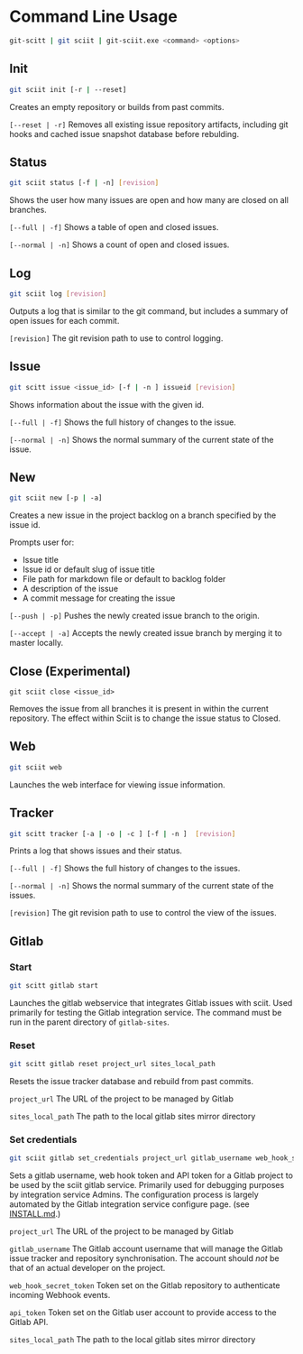 # Command Line Usage

```bash
git-scitt | git sciit | git-sciit.exe <command> <options>
```

## Init

```bash
git sciit init [-r | --reset]
```

Creates an empty repository or builds from past commits.

`[--reset | -r]` Removes all existing issue repository artifacts, including git hooks and cached issue snapshot database before rebulding.

## Status

```bash
git sciit status [-f | -n] [revision]
```

Shows the user how many issues are open and how many are closed on all branches.

`[--full | -f]` Shows a table of open and closed issues.

`[--normal | -n]` Shows a count of open and closed issues.

## Log

```bash
git sciit log [revision]
```

Outputs a log that is similar to the git command, but includes a summary of open issues for each commit.

`[revision]` The git revision path to use to control logging.

## Issue

```bash
git scitt issue <issue_id> [-f | -n ] issueid [revision]
```

Shows information about the issue with the given id.

`[--full | -f]` Shows the full history of changes to the issue.

`[--normal | -n]` Shows the normal summary of the current state of the issue.

## New

```bash
git sciit new [-p | -a]
```

Creates a new issue in the project backlog on a branch specified by the issue id.

Prompts user for:

 * Issue title
 * Issue id or default slug of issue title
 * File path for markdown file or default to backlog folder
 * A description of the issue
 * A commit message for creating the issue

`[--push | -p]` Pushes the newly created issue branch to the origin.

`[--accept | -a]` Accepts the newly created issue branch by merging it to master locally.

## Close (Experimental)

```git sciit close 
git sciit close <issue_id>
```

Removes the issue from all branches it is present in within the current repository.  The effect within Sciit is to change the issue status to Closed.

## Web

```bash
git sciit web
```

Launches the web interface for viewing issue information.

## Tracker

```bash
git scitt tracker [-a | -o | -c ] [-f | -n ]  [revision]
```

Prints a log that shows issues and their status.

`[--full | -f]` Shows the full history of changes to the issues.

`[--normal | -n]` Shows the normal summary of the current state of the issues.

`[revision]` The git revision path to use to control the view of the issues.

## Gitlab

### Start

```bash
git scitt gitlab start 

```

Launches the gitlab webservice that integrates Gitlab issues with sciit.  Used primarily for testing the Gitlab 
integration service.  The command must be run in the parent directory of `gitlab-sites`. 

### Reset

```bash
git scitt gitlab reset project_url sites_local_path
```

Resets the issue tracker database and rebuild from past commits.

`project_url` The URL of the project to be managed by Gitlab

`sites_local_path` The path to the local gitlab sites mirror directory


### Set credentials

```bash
git sciit gitlab set_credentials project_url gitlab_username web_hook_secret_token api_token sites_local_path
```

Sets a gitlab username, web hook token and API token for a Gitlab project to be  used by the sciit gitlab service.
Primarily used for debugging purposes by integration service Admins.  The configuration process is largely automated
by the Gitlab integration service configure page. (see [INSTALL.md](./INSTALL.md).)

`project_url` The URL of the project to be managed by Gitlab

`gitlab_username` The Gitlab account username that will manage the Gitlab issue tracker and repository
  synchronisation.  The account should *not* be that of an actual developer on the project.

`web_hook_secret_token` Token set on the Gitlab repository to authenticate incoming Webhook events.

`api_token` Token set on the Gitlab user account to provide access to the Gitlab API.

`sites_local_path` The path to the local gitlab sites mirror directory

